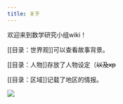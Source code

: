 ```yaml
---
title: 关于
---
```

欢迎来到数学研究小组wiki！

[[目录：世界观]]可以查看故事背景。

[[目录：人物]]存放了人物设定（~~以及xp~~

[[目录：区域]]记载了地区的情报。

![](https://img.naturaleki.one/lock/forest.jfif)



